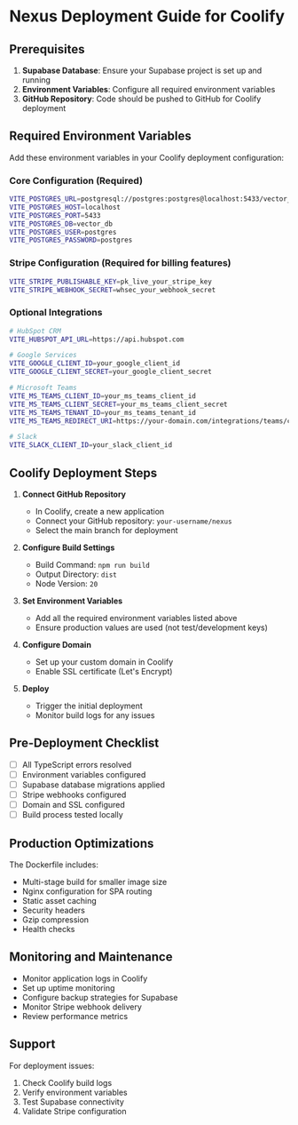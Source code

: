 # Nexus Deployment Guide for Coolify

## Prerequisites

1. **Supabase Database**: Ensure your Supabase project is set up and running
2. **Environment Variables**: Configure all required environment variables
3. **GitHub Repository**: Code should be pushed to GitHub for Coolify deployment

## Required Environment Variables

Add these environment variables in your Coolify deployment configuration:

### Core Configuration (Required)
```bash
VITE_POSTGRES_URL=postgresql://postgres:postgres@localhost:5433/vector_db
VITE_POSTGRES_HOST=localhost
VITE_POSTGRES_PORT=5433
VITE_POSTGRES_DB=vector_db
VITE_POSTGRES_USER=postgres
VITE_POSTGRES_PASSWORD=postgres
```

### Stripe Configuration (Required for billing features)
```bash
VITE_STRIPE_PUBLISHABLE_KEY=pk_live_your_stripe_key
VITE_STRIPE_WEBHOOK_SECRET=whsec_your_webhook_secret
```

### Optional Integrations
```bash
# HubSpot CRM
VITE_HUBSPOT_API_URL=https://api.hubspot.com

# Google Services
VITE_GOOGLE_CLIENT_ID=your_google_client_id
VITE_GOOGLE_CLIENT_SECRET=your_google_client_secret

# Microsoft Teams
VITE_MS_TEAMS_CLIENT_ID=your_ms_teams_client_id
VITE_MS_TEAMS_CLIENT_SECRET=your_ms_teams_client_secret
VITE_MS_TEAMS_TENANT_ID=your_ms_teams_tenant_id
VITE_MS_TEAMS_REDIRECT_URI=https://your-domain.com/integrations/teams/callback

# Slack
VITE_SLACK_CLIENT_ID=your_slack_client_id
```

## Coolify Deployment Steps

1. **Connect GitHub Repository**
   - In Coolify, create a new application
   - Connect your GitHub repository: `your-username/nexus`
   - Select the main branch for deployment

2. **Configure Build Settings**
   - Build Command: `npm run build`
   - Output Directory: `dist`
   - Node Version: `20`

3. **Set Environment Variables**
   - Add all the required environment variables listed above
   - Ensure production values are used (not test/development keys)

4. **Configure Domain**
   - Set up your custom domain in Coolify
   - Enable SSL certificate (Let's Encrypt)

5. **Deploy**
   - Trigger the initial deployment
   - Monitor build logs for any issues

## Pre-Deployment Checklist

- [ ] All TypeScript errors resolved
- [ ] Environment variables configured
- [ ] Supabase database migrations applied
- [ ] Stripe webhooks configured
- [ ] Domain and SSL configured
- [ ] Build process tested locally

## Production Optimizations

The Dockerfile includes:
- Multi-stage build for smaller image size
- Nginx configuration for SPA routing
- Static asset caching
- Security headers
- Gzip compression
- Health checks

## Monitoring and Maintenance

- Monitor application logs in Coolify
- Set up uptime monitoring
- Configure backup strategies for Supabase
- Monitor Stripe webhook delivery
- Review performance metrics

## Support

For deployment issues:
1. Check Coolify build logs
2. Verify environment variables
3. Test Supabase connectivity
4. Validate Stripe configuration 